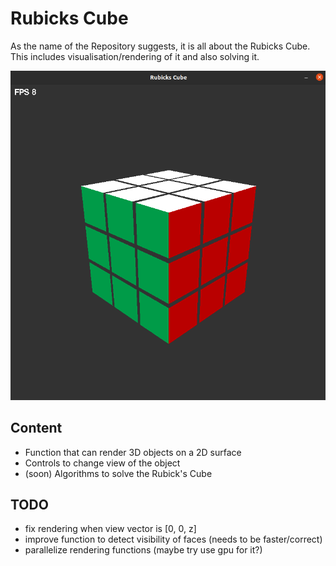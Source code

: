 # Rubicks Cube

As the name of the Repository suggests, it is all about the Rubicks Cube. This includes visualisation/rendering of it and also solving it.

![RubicksCube](/img/rubicksCube.png)

## Content

- Function that can render 3D objects on a 2D surface
- Controls to change view of the object
- (soon) Algorithms to solve the Rubick's Cube

## TODO

- fix rendering when view vector is [0, 0, z]
- improve function to detect visibility of faces (needs to be faster/correct)
- parallelize rendering functions (maybe try use gpu for it?)
